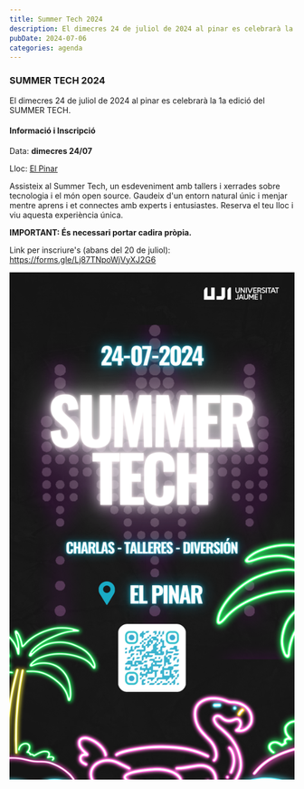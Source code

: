 ```yaml
---
title: Summer Tech 2024
description: El dimecres 24 de juliol de 2024 al pinar es celebrarà la 1a edició del SUMMER TECH.
pubDate: 2024-07-06
categories: agenda
---
```


### SUMMER TECH 2024

El dimecres 24 de juliol de 2024 al pinar es celebrarà la 1a edició del SUMMER TECH.

#### Informació i Inscripció

Data: **dimecres 24/07**

Lloc: [El Pinar](https://www.google.com/maps?client=ubuntu&hs=G6J&sca_esv=eddefdb7b92e7545&channel=fs&kgmid=/g/11bxg2l97q&shndl=30&shem=lcuae,uaasie&kgs=a881b2cbc5c48ba7&um=1&ie=UTF-8&fb=1&gl=pt&sa=X&geocode=KUmmJxf1_58SMYXc8woisREW&daddr=Av.+de+Ferrandis+Salvador,+10,+12100+Grau+de+Castell%C3%B3,+Castell%C3%B3,+Espa%C3%B1a)  

Assisteix al Summer Tech, un esdeveniment amb tallers i xerrades sobre tecnologia i el món open source. Gaudeix d'un entorn natural únic i menjar mentre aprens i et connectes amb experts i entusiastes. Reserva el teu lloc i viu aquesta experiència única.

**IMPORTANT: És necessari portar cadira pròpia.**

Link per inscriure's (abans del 20 de juliol): https://forms.gle/Lj87TNpoWjVyXJ2G6

 ![](images/IMG_3509-1.png)
